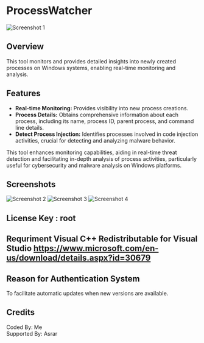 # ProcessWatcher

![Screenshot 1](https://media.discordapp.net/attachments/1250477114470305872/1258960212094615632/1.png?ex=6689f190&is=6688a010&hm=c1fd4344d7ce88da322eb29bd869ff08917c6d195c6c6c9c25d23b663e382f7e&=&format=webp&quality=lossless&width=1080&height=506)

## Overview

This tool monitors and provides detailed insights into newly created processes on Windows systems, enabling real-time monitoring and analysis.

## Features

- **Real-time Monitoring:** Provides visibility into new process creations.
- **Process Details:** Obtains comprehensive information about each process, including its name, process ID, parent process, and command line details.
- **Detect Process Injection:** Identifies processes involved in code injection activities, crucial for detecting and analyzing malware behavior.

This tool enhances monitoring capabilities, aiding in real-time threat detection and facilitating in-depth analysis of process activities, particularly useful for cybersecurity and malware analysis on Windows platforms.

## Screenshots



![Screenshot 2](https://media.discordapp.net/attachments/1250477114470305872/1258960212438679642/2.png?ex=6689f190&is=6688a010&hm=a8b6b10a185ea6f4c65f60aa7db03bc2969626140262bfee360aa336ad34142f&=&format=webp&quality=lossless&width=824&height=566)
![Screenshot 3](https://media.discordapp.net/attachments/1250477114470305872/1258960212811841596/3.png?ex=6689f191&is=6688a011&hm=97cbcb1c3cb520ba9efce45e264fe36c019d60661062dda0bb713eac3538e8e4&=&format=webp&quality=lossless&width=830&height=566)
![Screenshot 4](https://media.discordapp.net/attachments/1250477114470305872/1258960213327876217/4.png?ex=6689f191&is=6688a011&hm=aab71448b821c8ce36d0b613ee964279c63373a9e801913f5cb756446fd11381&=&format=webp&quality=lossless)

## License Key : root

## Requriment Visual C++ Redistributable for Visual Studio https://www.microsoft.com/en-us/download/details.aspx?id=30679

## Reason for Authentication System

To facilitate automatic updates when new versions are available.

## Credits

Coded By: Me  
Supported By: Asrar
